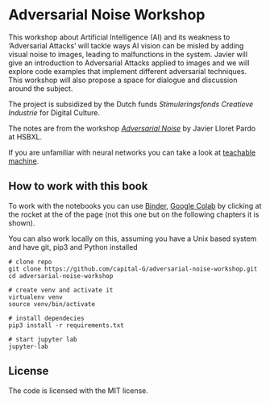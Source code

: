 # Adversarial Noise Workshop

This workshop about Artificial Intelligence (AI) and its weakness to ‘Adversarial Attacks’ will tackle ways AI vision can be misled by adding visual noise to images, leading to malfunctions in the system. Javier will give an introduction to Adversarial Attacks applied to images and we will explore code examples that implement different adversarial techniques. This workshop will also propose a space for dialogue and discussion around the subject.

The project is subsidized by the Dutch funds *Stimuleringsfonds Creatieve Industrie* for Digital Culture.

The notes are from the workshop [*Adversarial Noise*](https://hsbxl.be/events/adversarial-noise/2021-09-26/) by Javier Lloret Pardo at HSBXL.

If you are unfamiliar with neural networks you can take a look at [teachable machine](https://teachablemachine.withgoogle.com/).

## How to work with this book

To work with the notebooks you can use [Binder](https://mybinder.org/), [Google Colab](https://colab.research.google.com) by clicking at the rocket at the of the page (not this one but on the following chapters it is shown).

You can also work locally on this, assuming you have a Unix based system and have git, pip3 and Python installed

```shell
# clone repo
git clone https://github.com/capital-G/adversarial-noise-workshop.git
cd adversarial-noise-workshop

# create venv and activate it
virtualenv venv
source venv/bin/activate

# install dependecies
pip3 install -r requirements.txt

# start jupyter lab
jupyter-lab
```

## License

The code is licensed with the MIT license.
